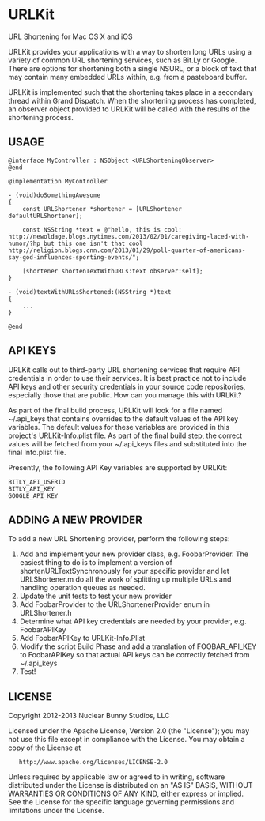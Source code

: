 URLKit
======

URL Shortening for Mac OS X and iOS

URLKit provides your applications with a way to shorten long URLs using a 
variety of common URL shortening services, such as Bit.Ly or Google. There are
options for shortening both a single NSURL, or a block of text that may contain
many embedded URLs within, e.g. from a pasteboard buffer.

URLKit is implemented such that the shortening takes place in a secondary
thread within Grand Dispatch. When the shortening process has completed, an
observer object provided to URLKit will be called with the results of the
shortening process.


USAGE
-----

````objc
@interface MyController : NSObject <URLShorteningObserver>
@end

@implementation MyController

- (void)doSomethingAwesome
{
    const URLShortener *shortener = [URLShortener defaultURLShortener];
    
    const NSString *text = @"hello, this is cool: http://newoldage.blogs.nytimes.com/2013/02/01/caregiving-laced-with-humor/?hp but this one isn't that cool http://religion.blogs.cnn.com/2013/01/29/poll-quarter-of-americans-say-god-influences-sporting-events/";

    [shortener shortenTextWithURLs:text observer:self];
}

- (void)textWithURLsShortened:(NSString *)text
{
    ...
}

@end
````


API KEYS
--------

URLKit calls out to third-party URL shortening services that require API 
credentials in order to use their services. It is best practice not to include
API keys and other security credentials in your source code repositories,
especially those that are public. How can you manage this with URLKit?

As part of the final build process, URLKit will look for a file named 
~/.api_keys that contains overrides to the default values of the API key 
variables. The default values for these variables are provided in this project's
URLKit-Info.plist file. As part of the final build step, the correct values 
will be fetched from your ~/.api_keys files and substituted into the final
Info.plist file.

Presently, the following API Key variables are supported by URLKit:

```
BITLY_API_USERID
BITLY_API_KEY
GOOGLE_API_KEY
````


ADDING A NEW PROVIDER
---------------------

To add a new URL Shortening provider, perform the following steps:

 1. Add and implement your new provider class, e.g. FoobarProvider. The easiest
    thing to do is to implement a version of shortenURLTextSynchronously for
    your specific provider and let URLShortener.m do all the work of splitting
    up multiple URLs and handling operation queues as needed.
 2. Update the unit tests to test your new provider
 3. Add FoobarProvider to the URLShortenerProvider enum in URLShortener.h
 4. Determine what API key credentials are needed by your provider, e.g.
    FoobarAPIKey
 5. Add FoobarAPIKey to URLKit-Info.Plist
 6. Modify the script Build Phase and add a translation of FOOBAR_API_KEY to
    FoobarAPIKey so that actual API keys can be correctly fetched from 
    ~/.api_keys
 7. Test!


LICENSE
-------
Copyright 2012-2013 Nuclear Bunny Studios, LLC

   Licensed under the Apache License, Version 2.0 (the "License");
   you may not use this file except in compliance with the License.
   You may obtain a copy of the License at

       http://www.apache.org/licenses/LICENSE-2.0

   Unless required by applicable law or agreed to in writing, software
   distributed under the License is distributed on an "AS IS" BASIS,
   WITHOUT WARRANTIES OR CONDITIONS OF ANY KIND, either express or implied.
   See the License for the specific language governing permissions and
   limitations under the License.
